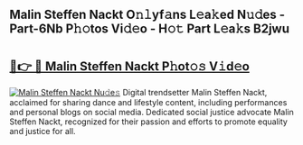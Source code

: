 ## Malin Steffen Nackt O𝚗𝚕yf𝚊ns L𝚎a𝚔ed N𝚞𝚍es - Part-6Nb P𝚑𝚘tos Vi𝚍𝚎o - H𝚘𝚝 Part L𝚎a𝚔s B2jwu

# <h2><a href="http://kf4hzjy.oniu.top/?m=Malin+Steffen+Nackt">🔗👉 🔴 Malin Steffen Nackt P𝚑ot𝚘𝚜 V𝚒d𝚎o</a></h2>

[![Malin Steffen Nackt Nu𝚍e𝚜](https://i.imgur.com/0qMVB7G.gif)](http://kf4hzjy.oniu.top/?m=Malin+Steffen+Nackt)
Digital trendsetter Malin Steffen Nackt, acclaimed for sharing dance and lifestyle content, including performances and personal blogs on social media. Dedicated social justice advocate Malin Steffen Nackt, recognized for their passion and efforts to promote equality and justice for all.  
